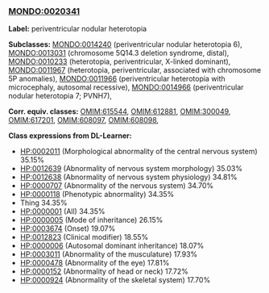 
### [MONDO:0020341](http://purl.obolibrary.org/obo/MONDO_0020341)
**Label:** periventricular nodular heterotopia

**Subclasses:** [MONDO:0014240](http://purl.obolibrary.org/obo/MONDO_0014240) (periventricular nodular heterotopia 6), [MONDO:0013031](http://purl.obolibrary.org/obo/MONDO_0013031) (chromosome 5Q14.3 deletion syndrome, distal), [MONDO:0010233](http://purl.obolibrary.org/obo/MONDO_0010233) (heterotopia, periventricular, X-linked dominant), [MONDO:0011967](http://purl.obolibrary.org/obo/MONDO_0011967) (heterotopia, periventricular, associated with chromosome 5P anomalies), [MONDO:0011966](http://purl.obolibrary.org/obo/MONDO_0011966) (periventricular heterotopia with microcephaly, autosomal recessive), [MONDO:0014966](http://purl.obolibrary.org/obo/MONDO_0014966) (periventricular nodular heterotopia 7; PVNH7), 

**Corr. equiv. classes:** [OMIM:615544](http://purl.obolibrary.org/obo/OMIM_615544), [OMIM:612881](http://purl.obolibrary.org/obo/OMIM_612881), [OMIM:300049](http://purl.obolibrary.org/obo/OMIM_300049), [OMIM:617201](http://purl.obolibrary.org/obo/OMIM_617201), [OMIM:608097](http://purl.obolibrary.org/obo/OMIM_608097), [OMIM:608098](http://purl.obolibrary.org/obo/OMIM_608098), 

**Class expressions from DL-Learner:**

- [HP:0002011](http://purl.obolibrary.org/obo/HP_0002011) (Morphological abnormality of the central nervous system) 35.15%
- [HP:0012639](http://purl.obolibrary.org/obo/HP_0012639) (Abnormality of nervous system morphology) 35.03%
- [HP:0012638](http://purl.obolibrary.org/obo/HP_0012638) (Abnormality of nervous system physiology) 34.81%
- [HP:0000707](http://purl.obolibrary.org/obo/HP_0000707) (Abnormality of the nervous system) 34.70%
- [HP:0000118](http://purl.obolibrary.org/obo/HP_0000118) (Phenotypic abnormality) 34.35%
- Thing 34.35%
- [HP:0000001](http://purl.obolibrary.org/obo/HP_0000001) (All) 34.35%
- [HP:0000005](http://purl.obolibrary.org/obo/HP_0000005) (Mode of inheritance) 26.15%
- [HP:0003674](http://purl.obolibrary.org/obo/HP_0003674) (Onset) 19.07%
- [HP:0012823](http://purl.obolibrary.org/obo/HP_0012823) (Clinical modifier) 18.55%
- [HP:0000006](http://purl.obolibrary.org/obo/HP_0000006) (Autosomal dominant inheritance) 18.07%
- [HP:0003011](http://purl.obolibrary.org/obo/HP_0003011) (Abnormality of the musculature) 17.93%
- [HP:0000478](http://purl.obolibrary.org/obo/HP_0000478) (Abnormality of the eye) 17.81%
- [HP:0000152](http://purl.obolibrary.org/obo/HP_0000152) (Abnormality of head or neck) 17.72%
- [HP:0000924](http://purl.obolibrary.org/obo/HP_0000924) (Abnormality of the skeletal system) 17.70%


